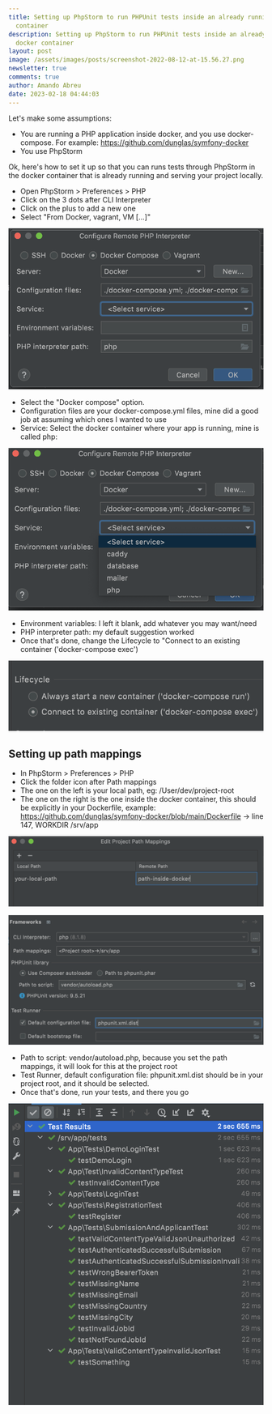 ```yaml
---
title: Setting up PhpStorm to run PHPUnit tests inside an already running docker
  container
description: Setting up PhpStorm to run PHPUnit tests inside an already running
  docker container
layout: post
image: /assets/images/posts/screenshot-2022-08-12-at-15.56.27.png
newsletter: true
comments: true
author: Amando Abreu
date: 2023-02-18 04:44:03
---
```

Let's make some assumptions:

* You are running a PHP application inside docker, and you use docker-compose. For example: <https://github.com/dunglas/symfony-docker>
* You use PhpStorm

Ok, here's how to set it up so that you can runs tests through PhpStorm in the docker container that is already running and serving your project locally.

* Open PhpStorm > Preferences > PHP
* Click on the 3 dots after CLI Interpreter
* Click on the plus to add a new one
* Select "From Docker, vagrant, VM \[...]"

![](/assets/images/posts/screenshot-2022-08-12-at-15.54.38.png)

* Select the "Docker compose" option.
* Configuration files are your docker-compose.yml files, mine did a good job at assuming which ones I wanted to use
* Service: Select the docker container where your app is running, mine is called php:

![](/assets/images/posts/screenshot-2022-08-12-at-15.56.27.png)

* Environment variables: I left it blank, add whatever you may want/need
* PHP interpreter path: my default suggestion worked
* Once that's done, change the Lifecycle to "Connect to an existing container ('docker-compose exec')

![](/assets/images/posts/screenshot-2022-08-12-at-16.01.00.png)

## Setting up path mappings

* In PhpStorm > Preferences > PHP
* Click the folder icon after Path mappings
* The one on the left is your local path, eg: /User/dev/project-root
* The one on the right is the one inside the docker container, this should be explicitly in your Dockerfile, example: <https://github.com/dunglas/symfony-docker/blob/main/Dockerfile> -> line 147, WORKDIR /srv/app

![](/assets/images/posts/screenshot-2022-08-12-at-16.05.45.png)

![](/assets/images/posts/screenshot-2022-08-12-at-16.07.02.png)

* Path to script: vendor/autoload.php, because you set the path mappings, it will look for this at the project root
* Test Runner, default configuration file: phpunit.xml.dist should be in your project root, and it should be selected.
* Once that's done, run your tests, and there you go

![](/assets/images/posts/screenshot-2022-08-12-at-16.12.14.png)